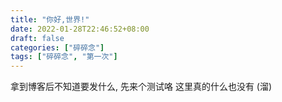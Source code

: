 ```yaml
---
title: "你好,世界!"
date: 2022-01-28T22:46:52+08:00
draft: false
categories: ["碎碎念"]
tags: ["碎碎念", "第一次"]
---
```


拿到博客后不知道要发什么, 先来个测试咯
这里真的什么也没有 (溜)
